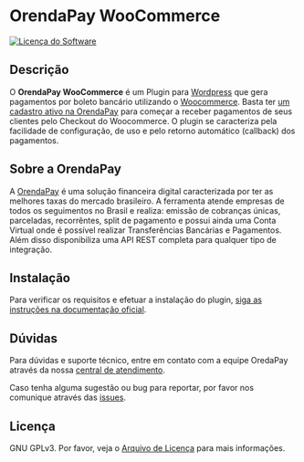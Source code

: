 # OrendaPay WooCommerce

[![Licença do Software][badge-license]](LICENSE)

## Descrição
O **OrendaPay WooCommerce** é um Plugin para [Wordpress](https://wordpress.org/) que gera pagamentos por boleto bancário utilizando o [Woocommerce](https://www.woocommerce.com/). Basta ter [um cadastro ativo na OrendaPay](https://www.orendapay.com.br/) para começar a receber pagamentos de seus clientes pelo Checkout do Woocommerce. O plugin se caracteriza pela facilidade de configuração, de uso e pelo retorno  automático (callback) dos pagamentos.

## Sobre a OrendaPay
A [OrendaPay](https://www.orendapay.com.br/) é uma solução financeira digital caracterizada por ter as melhores taxas do mercado brasileiro. A ferramenta atende empresas de todos os seguimentos no Brasil e realiza: emissão de cobranças únicas, parceladas, recorrêntes, split de pagamento e possui ainda uma Conta Virtual onde é possível realizar Transferências Bancárias e Pagamentos. Além disso disponibiliza uma API REST completa para qualquer tipo de integração.

## Instalação
Para verificar os requisitos e efetuar a instalação do plugin, [siga as instruções na documentação oficial](https://www.orendapay.com.br).

## Dúvidas
Para dúvidas e suporte técnico, entre em contato com a equipe OredaPay através da nossa [central de atendimento](https://www.orendapay.com.br).

Caso tenha alguma sugestão ou bug para reportar, por favor nos comunique através das [issues](./issues).

## Licença
GNU GPLv3. Por favor, veja o [Arquivo de Licença](LICENSE) para mais informações.

[badge-license]: https://img.shields.io/badge/license-GPLv3-blue.svg
